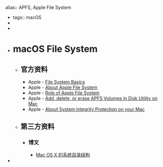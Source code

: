 alias:: APFS, Apple File System

- tags:: macOS
-
-
- # macOS File System
	- ## 官方资料
		- Apple - [File System Basics](https://developer.apple.com/library/content/documentation/FileManagement/Conceptual/FileSystemProgrammingGuide/FileSystemOverview/FileSystemOverview.html)
		- Apple - [About Apple File System](https://developer.apple.com/documentation/foundation/file_system/about_apple_file_system)
		- Apple - [Role of Apple File System](https://support.apple.com/guide/security/role-of-apple-file-system-seca6147599e/1/web/1)
		- Apple - [Add, delete, or erase APFS Volumes in Disk Utility on Mac](https://support.apple.com/guide/disk-utility/add-erase-or-delete-apfs-volumes-dskua9e6a110/mac)
		- Apple - [About System Integrity Protection on your Mac](https://support.apple.com/HT204899)
	- ## 第三方资料
		- ### 博文
			- [Mac OS X 的系统目录结构](https://www.cnblogs.com/gujiande/p/9447006.html)
-